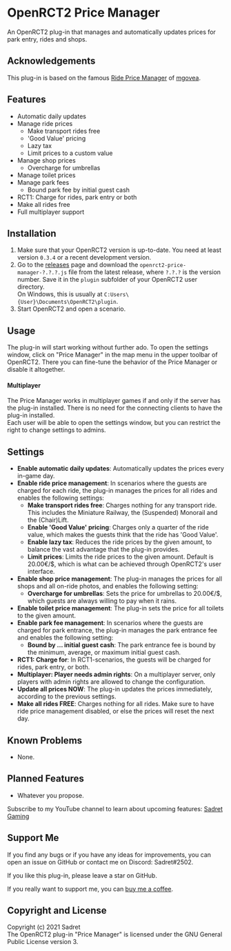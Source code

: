 # OpenRCT2 Price Manager

An OpenRCT2 plug-in that manages and automatically updates prices for park entry, rides and shops.

## Acknowledgements

This plug-in is based on the famous [Ride Price Manager](https://github.com/mgovea/openrct2-ride-price-manager) of [mgovea](https://github.com/mgovea).

## Features

- Automatic daily updates
- Manage ride prices
  - Make transport rides free
  - 'Good Value' pricing
  - Lazy tax
  - Limit prices to a custom value
- Manage shop prices
  - Overcharge for umbrellas
- Manage toilet prices
- Manage park fees
  - Bound park fee by initial guest cash
- RCT1: Charge for rides, park entry or both
- Make all rides free
- Full multiplayer support

## Installation

1. Make sure that your OpenRCT2 version is up-to-date. You need at least version `0.3.4` or a recent development version.
2. Go to the [releases](https://github.com/Sadret/openrct2-price-manager/releases) page and download the `openrct2-price-manager-?.?.?.js` file from the latest release, where `?.?.?` is the version number. Save it in the `plugin` subfolder of your OpenRCT2 user directory.\
On Windows, this is usually at `C:Users\{User}\Documents\OpenRCT2\plugin`.
3. Start OpenRCT2 and open a scenario.

## Usage

The plug-in will start working without further ado. To open the settings window, click on "Price Manager" in the map menu in the upper toolbar of OpenRCT2. There you can fine-tune the behavior of the Price Manager or disable it altogether.

#### Multiplayer

The Price Manager works in multiplayer games if and only if the server has the plug-in installed. There is no need for the connecting clients to have the plug-in installed.\
Each user will be able to open the settings window, but you can restrict the right to change settings to admins.

## Settings

- **Enable automatic daily updates**: Automatically updates the prices every in-game day.
- **Enable ride price management**: In scenarios where the guests are charged for each ride, the plug-in manages the prices for all rides and enables the following settings:
  - **Make transport rides free**: Charges nothing for any transport ride. This includes the Miniature Railway, the (Suspended) Monorail and the (Chair)Lift.
  - **Enable 'Good Value' pricing**: Charges only a quarter of the ride value, which makes the guests think that the ride has 'Good Value'.
  - **Enable lazy tax**: Reduces the ride prices by the given amount, to balance the vast advantage that the plug-in provides.
  - **Limit prices**: Limits the ride prices to the given amount. Default is 20.00€/$, which is what can be achieved through OpenRCT2's user interface.
- **Enable shop price management**: The plug-in manages the prices for all shops and all on-ride photos, and enables the following setting:
  - **Overcharge for umbrellas**: Sets the price for umbrellas to 20.00€/$, which guests are always willing to pay when it rains.
- **Enable toilet price management**: The plug-in sets the price for all toilets to the given amount.
- **Enable park fee management**: In scenarios where the guests are charged for park entrance, the plug-in manages the park entrance fee and enables the following setting:
  - **Bound by ... initial guest cash**: The park entrance fee is bound by the minimum, average, or maximum initial guest cash.
- **RCT1: Charge for**: In RCT1-scenarios, the guests will be charged for rides, park entry, or both.
- **Multiplayer: Player needs admin rights**: On a multiplayer server, only players with admin rights are allowed to change the configuration.
- **Update all prices NOW**: The plug-in updates the prices immediately, according to the previous settings.
- **Make all rides FREE**: Charges nothing for all rides. Make sure to have ride price management disabled, or else the prices will reset the next day.

## Known Problems

- None.

## Planned Features

- Whatever you propose.

Subscribe to my YouTube channel to learn about upcoming features:
[Sadret Gaming](https://www.youtube.com/channel/UCLF2DGVDbo_Od5K4MeGNTRQ/)

## Support Me

If you find any bugs or if you have any ideas for improvements, you can open an issue on GitHub or contact me on Discord: Sadret#2502.

If you like this plug-in, please leave a star on GitHub.

If you really want to support me, you can [buy me a coffee](https://www.BuyMeACoffee.com/SadretGaming).

## Copyright and License

Copyright (c) 2021 Sadret\
The OpenRCT2 plug-in "Price Manager" is licensed under the GNU General Public License version 3.
